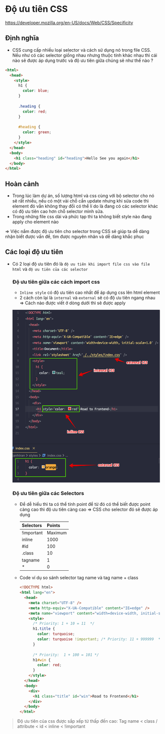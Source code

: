 # Độ ưu tiên CSS

https://developer.mozilla.org/en-US/docs/Web/CSS/Specificity

## Định nghĩa

- CSS cung cấp nhiều loại selector và cách sử dụng nó trong file CSS. Nếu như có các selector giống nhau nhưng thuộc tính khác nhau thì cái nào sẽ được áp dụng trước và độ ưu tiên giữa chúng sẽ như thế nào ?

```html
<html>
  <head>
    <style>
      h1 {
        color: blue;
      }

      .heading {
        color: red;
      }

      #heading {
        color: green;
      }
    </style>
  </head>
  <body>
    <h1 class="heading" id="heading">Hello See you again</h1>
  </body>
</html>
```

## Hoàn cảnh

- Trong lúc làm dự án, số lượng html và css cùng với bộ selector cho nó sẽ rất nhiều, nếu có một vài chỗ cần update nhưng khi sửa code thì element đó vẫn không thay đổi có thể lí do là đang có các selector khác có độ ưu tiên cao hơn chỗ selector mình sửa.
- Trong những file css dài và phức tạp thì ta không biết style nào đang apply cho element nào

=> Việc nắm được độ ưu tiên cho selector trong CSS sẽ giúp ta dễ dàng nhận biết được vấn đề, tìm được nguyên nhân và dễ dàng khắc phục

## Các loại độ ưu tiên

- Có 2 loại độ ưu tiên đó là `độ ưu tiên khi import file css vào file html` và `độ ưu tiên của các selector`

  ### Độ ưu tiên giữa các cách import css

  - `Inline style` có độ ưu tiên cao nhất để áp dụng css lên html element
  - 2 cách còn lại là `internal` và `external` sẽ có độ ưu tiên ngang nhau => Cách nào được viết ở dòng dưới thì sẽ được apply

  ![](images/css-priority.png)

  ### Độ ưu tiên giữa các Selectors

  - Để dễ hiểu thì ta có thể tính point để từ đó có thể biết được point càng cao thì độ ưu tiên càng cao => CSS cho selector đó sẽ được áp dụng

    | Selectors  | Points  |
    | ---------- | ------- |
    | !important | Maximum |
    | inline     | 1000    |
    | #id        | 100     |
    | .class     | 10      |
    | tagname    | 1       |
    | \*         | 0       |

  - Code ví dụ so sánh selector tag name và tag name + class

    ```html
    <!DOCTYPE html>
    <html lang="en">
      <head>
        <meta charset="UTF-8" />
        <meta http-equiv="X-UA-Compatible" content="IE=edge" />
        <meta name="viewport" content="width=device-width, initial-scale=1.0" />
        <style>
          /* Priority: 1 + 10 = 11  */
          h1.title {
            color: turquoise;
            color: turquoise !important; /* Priority: 11 + 999999  */
          }

          /* Priority:  1 + 100 = 101 */
          h1#win {
            color: red;
          }
        </style>
      </head>
      <body>
        <div>
          <h1 class="title" id="win">Road to Frontend</h1>
        </div>
      </body>
    </html>
    ```

> Độ ưu tiên của css được sắp xếp từ thấp đến cao:
> Tag name < class / attribute < id < inline < !important

